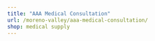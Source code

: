 ```yaml
---
title: "AAA Medical Consultation"
url: /moreno-valley/aaa-medical-consultation/
shop: medical supply
---
```

